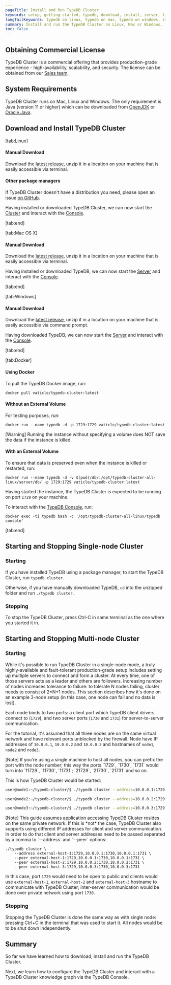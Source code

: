 ```yaml
---
pageTitle: Install and Run TypeDB Cluster
keywords: setup, getting started, typedb, download, install, server, linux, mac, windows, docker
longTailKeywords: typedb on linux, typedb on mac, typedb on windows, start typedb cluster
summary: Install and run the TypeDB Cluster on Linux, Mac or Windows.
toc: false
---
```


## Obtaining Commercial License

TypeDB Cluster is a commercial offering that provides production-grade experience - high-availability, scalability, and security. The license can be obtained from our [Sales team](mailto:commercial@vaticle.com).

## System Requirements
TypeDB Cluster runs on Mac, Linux and Windows. The only requirement is Java (version 11 or higher) which can be downloaded from [OpenJDK](http://openjdk.java.net/install/) or [Oracle Java](https://www.oracle.com/java/technologies/javase-jdk15-downloads.html).

## Download and Install TypeDB Cluster

<div class="tabs light">
[tab:Linux]

#### Manual Download

Download the [latest release](https://repo.vaticle.com/#browse/browse:private-artifact), unzip it in a location on your machine that is easily accessible via terminal.

#### Other package managers

If TypeDB Cluster doesn't have a distribution you need, please open an issue [on GitHub](https://github.com/vaticle/typedb/issues).


Having installed or downloaded TypeDB Cluster, we can now start the [Cluster](#start-the-typedb-cluster) and interact with the [Console](../03-console/01-console.md).

[tab:end]

[tab:Mac OS X]

#### Manual Download
Download the [latest release](https://repo.vaticle.com/#browse/browse:private-artifact), unzip it in a location on your machine that is easily accessible via terminal.

Having installed or downloaded TypeDB, we can now start the [Server](#start-the-typedb-cluster) and interact with the [Console](../03-console/01-console.md).

[tab:end]

[tab:Windows]

#### Manual Download
Download the [latest release](https://repo.vaticle.com/#browse/browse:private-artifact), unzip it in a location on your machine that is easily accessible via command prompt.

Having downloaded TypeDB, we can now start the [Server](#start-the-typedb-cluster) and interact with the [Console](../03-console/01-console.md).

[tab:end]


[tab:Docker]

#### Using Docker

To pull the TypeDB Docker image, run:

```
docker pull vaticle/typedb-cluster:latest
```

#### Without an External Volume

For testing purposes, run:
```
docker run --name typedb -d -p 1729:1729 vaticle/typedb-cluster:latest
```

<div class="note">
[Warning]
Running the instance without specifying a volume does NOT save the data if the instance is killed.
</div>

#### With an External Volume

To ensure that data is preserved even when the instance is killed or restarted, run:

```
docker run --name typedb -d -v $(pwd)/db/:/opt/typedb-cluster-all-linux/server/db/ -p 1729:1729 vaticle/typedb-cluster:latest
```

Having started the instance, the TypeDB Cluster is expected to be running on port `1729` on your machine.

To interact with the [TypeDB Console](../03-console/01-console.md), run:

```
docker exec -ti typedb bash -c '/opt/typedb-cluster-all-linux/typedb console'
```
[tab:end]
</div>

## Starting and Stopping Single-node Cluster

### Starting

If you have installed TypeDB using a package manager, to start the TypeDB Cluster, run `typedb cluster`.

Otherwise, if you have manually downloaded TypeDB, `cd` into the unzipped folder and run `./typedb cluster`.


### Stopping

To stop the TypeDB Cluster, press Ctrl-C in same terminal as the one where you started it in.


## Starting and Stopping Multi-node Cluster

### Starting

While it's possible to run TypeDB Cluster in a single-node mode, a truly highly-available and fault-tolerant
production-grade setup includes setting up multiple servers to connect and form a cluster. At every time, one
of those servers acts as a leader and others are followers. Increasing number of nodes increases tolerance to
failure: to tolerate N nodes failing, cluster needs to consist of 2*N+1 nodes.
This section describes how it's done on an example 3-node setup (in this case, one node can fail and no data is lost).

Each node binds to two ports: a client port which TypeDB client drivers connect to (`1729`), and two server ports (`1730` and `1731`) for server-to-server communication.

For the tutorial, it's assumed that all three nodes are on the same virtual network and have relevant ports
unblocked by the firewall. Node have IP addresses of `10.0.0.1`, `10.0.0.2` and `10.0.0.3` and hostnames of
`node1`, `node2` and `node3`.

<div class="note">
[Note]
If you're using a single machine to host all nodes, you can prefix the port with the node number; this way
the ports `1729`, `1730`, `1731` would turn into `11729`, `11730`, `11731`; `21729`, `21730`, `21731` and so on.
</div>

This is how TypeDB Cluster would be started:

```bash
user@node1:~/typedb-cluster/$ ./typedb cluster --address=10.0.0.1:1729:1730:1731 --peer 10.0.0.1:1729:1730:1731 --peer 10.0.0.2:1729:1730:1731 --peer 10.0.0.3:1729:1730:1731

user@node2:~/typedb-cluster/$ ./typedb cluster --address=10.0.0.2:1729:1730:1731 --peer 10.0.0.1:1729:1730:1731 --peer 10.0.0.2:1729:1730:1731 --peer 10.0.0.3:1729:1730:1731

user@node3:~/typedb-cluster/$ ./typedb cluster --address=10.0.0.3:1729:1730:1731 --peer 10.0.0.1:1729:1730:1731 --peer 10.0.0.2:1729:1730:1731 --peer 10.0.0.3:1729:1730:1731
```  

<div class="note">
[Note]
This guide assumes application accessing TypeDB Cluster resides on the same private network. If this is *not* the case,
TypeDB Cluster also supports using different IP addresses for client and server communication. In order to do that client
and server addresses need to be passed separated by a comma to `--address` and `--peer` options:

```
./typedb cluster \
    --address external-host-1:1729,10.0.0.1:1730,10.0.0.1:1731 \
    --peer external-host-1:1729,10.0.0.1:1730,10.0.0.1:1731 \
    --peer external-host-2:1729,10.0.0.2:1730,10.0.0.2:1731 \
    --peer external-host-3:1729,10.0.0.3:1730,10.0.0.3:1731
```

In this case, port `1729` would need to be open to public and clients would use
`external-host-1`, `external-host-2` and `external-host-3` hostname to communicate with TypeDB Cluster;
inter-server communication would be done over private network using port `1730`.
</div>

### Stopping

Stopping the TypeDB Cluster is done the same way as with single node: pressing Ctrl+C in the terminal that was used to start it.
All nodes would be to be shut down independently.

## Summary
So far we have learned how to download, install and run the TypeDB Cluster.

Next, we learn how to configure the TypeDB Cluster and interact with a TypeDB Cluster knowledge graph via the TypeDB Console.
